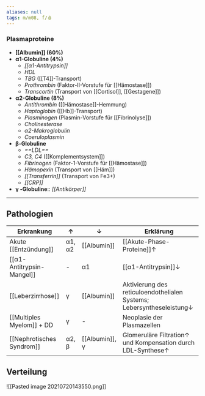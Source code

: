 ```yaml
---
aliases: null
tags: m/m08, f/🩸
---
```

### Plasmaproteine
- **[[Albumin]] (60%)**
- **α1-Globuline (4%)**
	- *[[α1-Antitrypsin]]*
	- *HDL*
	- *TBG* ([[T4]]-Transport)
	- *Prothrombin* (Faktor-II-Vorstufe für [[Hämostase]])
	- *Transcortin* (Transport von [[Cortisol]], [[Gestagene]])
- **α2-Globuline (8%)** 
	- *Antithrombin* ([[Hämostase]]-Hemmung)
	- *Haptoglobin* ([[Hb]]-Transport)
	- *Plasminogen* (Plasmin-Vorstufe für [[Fibrinolyse]])
	- *Cholinesterase*
	- *α2-Makroglobulin*
	- *Coeruloplasmin*
- **β-Globuline**
	- *==LDL==*
	- *C3, C4* ([[Komplementsystem]])
	- *Fibrinogen* (Faktor-1-Vorstufe für [[Hämostase]])
	- *Hämopexin* (Transport von [[Häm]])
	- *[[Transferrin]]* (Transport von Fe3+)
	- *[[CRP]]*
- **γ -Globuline**:: *[[Antikörper]]*
---


## Pathologien
| Erkrankung                | ↑      | ↓              | Erklärung                                                             |
| ------------------------- | ------ | -------------- | --------------------------------------------------------------------- |
| Akute [[Entzündung]]      | α1, α2 | [[Albumin]]    | [[Akute-Phase-Proteine]]↑                                             |
| [[α1-Antitrypsin-Mangel]] | -      | α1             | [[α1-Antitrypsin]]↓                                                   |
| [[Leberzirrhose]]         | γ      | [[Albumin]]    | Aktivierung des reticuloendothelialen Systems; Lebersyntheseleistung↓ |
| [[Multiples Myelom]] + DD | γ      | -              | Neoplasie der Plasmazellen                                            |
| [[Nephrotisches Syndrom]] | α2, β  | [[Albumin]], γ | Glomeruläre Filtration↑ und Kompensation durch LDL-Synthese↑                                                                       |

## Verteilung
![[Pasted image 20210720143550.png]]